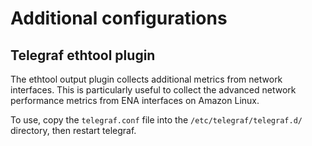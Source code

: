 # Additional configurations

## Telegraf ethtool plugin

The ethtool output plugin collects additional metrics from network interfaces. This is particularly useful to collect the advanced network performance metrics from ENA interfaces on Amazon Linux.

To use, copy the `telegraf.conf` file into the `/etc/telegraf/telegraf.d/` directory, then restart telegraf.
